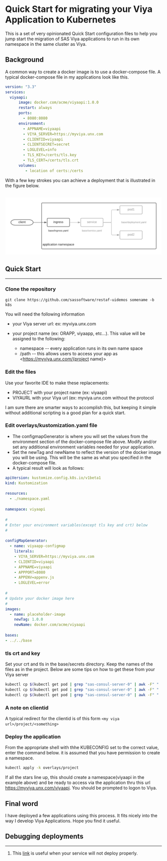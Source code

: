 # Quick Start for migrating your Viya Application to Kubernetes

This is a set of  very opinionated Quick Start configuration files to help you jump start the migration of  SAS Viya applications to run in its own namespace in the same cluster as Viya.

## Background

 A common way to create a docker image is to use a docker-compose file. A typical docker-compose file in my applications look like this.

```yaml
version: "3.3"
services:
  viyaapi:
      image: docker.com/acme/viyaapi:1.0.0
      restart: always
      ports:
        - 8080:8080
      environment:
        - APPNAME=viyaapi
        - VIYA_SERVER=https://myviya.unx.com
        - CLIENTID=viyaapi
        - CLIENTSECRET=secret
        - LOGLEVEL=info
        - TLS_KEY=/certs/tls.key
        - TLS_CERT=/certs/tls.crt
      volumes:
         - location of certs:/certs
```

With a few key strokes you can achieve a deployment that is illustrated in the figure below. 

![layout](https://github.com/sassoftware/restaf-uidemos/blob/k8s/k8.png)
---

## Quick Start

---

### Clone the repository

```git
git clone https://github.com/sassoftware/restaf-uidemos somename -b k8s
```

You will need the following information

- your Viya server url:  ex: myviya.unx.com

- your project name (ex: ORAPP, viyaapp, etc...). This value will be assigned to the following:
  - namespace  -- every application runs in its own name space
  - /path  -- this allows users to access your app as <https://myviya.unx.com/{project name}>

### Edit the files

Use your favorite IDE to make these replacements:

- PROJECT with your project name (ex: viyaapi)
- VIYAURL with your Viya url (ex: myviya.unx.com without the protocol

I am sure there are smarter ways to accomplish this, but keeping it simple without additional scripting is a good plan for a quick start.

### Edit overlays/kustomization.yaml file

- The configmapGenerator is where you will set the values from the environment section of the docker-compose file above. Modify and/or set any additional environment variables needed for your application.
- Set the newTag and newName to reflect the version of the docker image you will be using. This will be the same as what you specified in the docker-compose file.
- A typical result will look as follows:

```yaml
apiVersion: kustomize.config.k8s.io/v1beta1
kind: Kustomization

resources:
  - ./namespace.yaml

namespace: viyaapi

#
# Enter your environment variables(except tls key and crt) below
#

configMapGenerator:
  - name: viyaapp-configmap
    literals:
    - VIYA_SERVER=https://myviya.unx.com
    - CLIENTID=viyaapi
    - APPNAME=viyaapi
    - APPPORT=8080
    - APPENV=appenv.js
    - LOGLEVEL=error

#
# Update your docker image here
#
images: 
  - name: placeholder-image
    newTag: 1.0.0
    newName: docker.com/acme/viyaapi

bases:
- ../../base
```

### tls crt and key

Set your crt and tls in the base/secrets directory. Keep the names of the files as in the project. Below are some tips on
how to get these from your Viya server

```sh
kubectl cp $(kubectl get pod | grep "sas-consul-server-0" | awk -F" " '{print $1}'):security/ca.crt ./ca.crt
kubectl cp $(kubectl get pod | grep "sas-consul-server-0" | awk -F" " '{print $1}'):security/tls.crt ./tls.crt
kubectl cp $(kubectl get pod | grep "sas-consul-server-0" | awk -F" " '{print $1}'):security/tls.key ./tls.key
```

### A note on clientid

A typical redirect for the clientid is of this form `<my viya url>/project/<something>`

### Deploy the application

From the appropriate shell with thhe KUBECONFIG set to the correct value, enter the command below. it is assumed that you have permission to create a namespace.

```sh
kubectl apply -k overlays/project
```

If all the stars line up, this should create a namespace(viyaapi in the example above) and be ready to access via the application thru this url <https://myviya.unx.com/viyaapi>. You should be prompted to logon to Viya.

## Final word

I have deployed a few applications using this process. It fits nicely into the way I develop Viya Applications. Hope you find it useful.

## Debugging deployments

---

1. This [link](
https://blog.thundra.io/debugging-kubernetes-deployments?utm_source=adwords&utm_medium=cpc&utm_campaign=PdSrch_Google_Dynamic_INT__&utm_content=&utm_term=&hsa_acc=2925991331&hsa_cam=6461560272&hsa_grp=76915793229&hsa_ad=495998564829&hsa_src=g&hsa_tgt=dsa-424991837698&hsa_kw=&hsa_mt=b&hsa_net=adwords&hsa_ver=3&gclid=CjwKCAjwx6WDBhBQEiwA_dP8rZUqizXbWUiYsKHQZg_3us3_fYI9Gg_7_3wx-ZRUqYnT5vA6s5AKhBoCZ_0QAvD_BwE) is useful when your service will not deploy properly.
